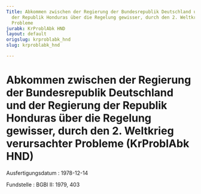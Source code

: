 ```yaml
---
Title: Abkommen zwischen der Regierung der Bundesrepublik Deutschland und der Regierung
  der Republik Honduras über die Regelung gewisser, durch den 2. Weltkrieg verursachter
  Probleme
jurabk: KrProblAbk HND
layout: default
origslug: krproblabk_hnd
slug: krproblabk_hnd

---
```


# Abkommen zwischen der Regierung der Bundesrepublik Deutschland und der Regierung der Republik Honduras über die Regelung gewisser, durch den 2. Weltkrieg verursachter Probleme (KrProblAbk HND)

Ausfertigungsdatum
:   1978-12-14

Fundstelle
:   BGBl II: 1979, 403

